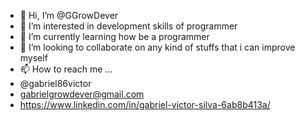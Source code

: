 - 👋 Hi, I’m @GGrowDever
- 👀 I’m interested in development skills of programmer
- 🌱 I’m currently learning how be a programmer
- 💞️ I’m looking to collaborate on any kind of stuffs that i can improve myself
- 📫 How to reach me ...
- @gabriel86victor
- gabrielgrowdever@gmail.com
- https://www.linkedin.com/in/gabriel-victor-silva-6ab8b413a/

<!---
GGrowDever/GGrowDever is a ✨ special ✨ repository because its `README.md` (this file) appears on your GitHub profile.
You can click the Preview link to take a look at your changes.
--->
